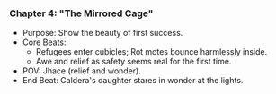 ### Chapter 4: "The Mirrored Cage"
* Purpose: Show the beauty of first success.
* Core Beats:
    - Refugees enter cubicles; Rot motes bounce harmlessly inside.
    - Awe and relief as safety seems real for the first time.
* POV: Jhace (relief and wonder).
* End Beat: Caldera's daughter stares in wonder at the lights.
